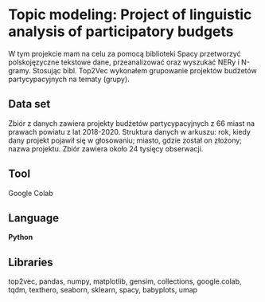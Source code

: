 # Topic modeling: Project of linguistic analysis of participatory budgets
W tym projekcie mam na celu za pomocą biblioteki Spacy przetworzyć polskojęzyczne tekstowe dane, przeanalizować oraz wyszukać NERy i N-gramy.
Stosując bibl. Top2Vec wykonałem grupowanie projektów budżetów partycypacyjnych na tematy (grupy).

## Data set
Zbiór z danych zawiera projekty budżetów partycypacyjnych z 66 miast na prawach powiatu z lat 2018-2020.
Struktura danych w arkuszu: rok, kiedy dany projekt pojawił się w głosowaniu; miasto, gdzie został on złożony; nazwa projektu.
Zbiór zawiera około 24 tysięcy obserwacji.

## Tool
Google Colab

## Language
**Python**

## Libraries
top2vec, pandas, numpy, matplotlib,  gensim, collections, google.colab, tqdm, texthero, seaborn, sklearn, spacy, babyplots, umap
